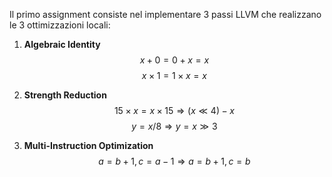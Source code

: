 Il primo assignment consiste nel implementare 3 passi LLVM che realizzano le 3 ottimizzazioni locali:
1. **Algebraic Identity**
$$ x + 0 = 0 + x = x $$
$$ x \times 1 = 1 \times x = x $$ 

2. **Strength Reduction**
$$ 15 \times x = x \times 15 \Rightarrow (x \ll 4) - x $$ 
$$ y = x / 8 \Rightarrow y = x \gg 3 $$ 

4. **Multi-Instruction Optimization** 
$$ a = b + 1, c = a - 1 \Rightarrow a = b + 1, c = b $$
